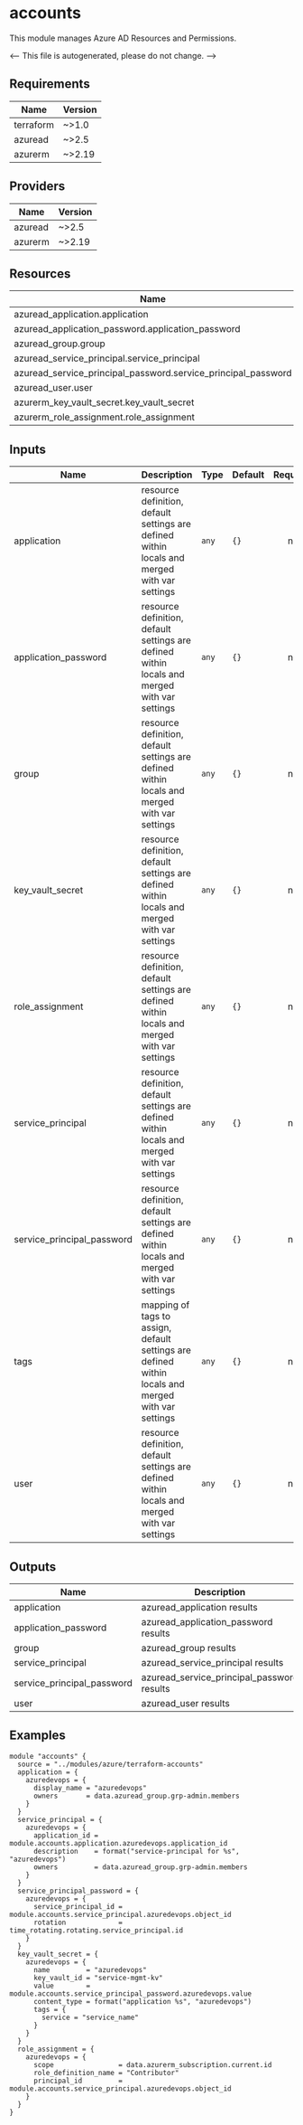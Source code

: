 <!-- BEGIN_TF_DOCS -->
# accounts

This module manages Azure AD Resources and Permissions.

<-- This file is autogenerated, please do not change. -->

## Requirements

| Name | Version |
|------|---------|
| terraform | ~>1.0 |
| azuread | ~>2.5 |
| azurerm | ~>2.19 |

## Providers

| Name | Version |
|------|---------|
| azuread | ~>2.5 |
| azurerm | ~>2.19 |

## Resources

| Name | Type |
|------|------|
| azuread_application.application | resource |
| azuread_application_password.application_password | resource |
| azuread_group.group | resource |
| azuread_service_principal.service_principal | resource |
| azuread_service_principal_password.service_principal_password | resource |
| azuread_user.user | resource |
| azurerm_key_vault_secret.key_vault_secret | resource |
| azurerm_role_assignment.role_assignment | resource |

## Inputs

| Name | Description | Type | Default | Required |
|------|-------------|------|---------|:--------:|
| application | resource definition, default settings are defined within locals and merged with var settings | `any` | `{}` | no |
| application_password | resource definition, default settings are defined within locals and merged with var settings | `any` | `{}` | no |
| group | resource definition, default settings are defined within locals and merged with var settings | `any` | `{}` | no |
| key_vault_secret | resource definition, default settings are defined within locals and merged with var settings | `any` | `{}` | no |
| role_assignment | resource definition, default settings are defined within locals and merged with var settings | `any` | `{}` | no |
| service_principal | resource definition, default settings are defined within locals and merged with var settings | `any` | `{}` | no |
| service_principal_password | resource definition, default settings are defined within locals and merged with var settings | `any` | `{}` | no |
| tags | mapping of tags to assign, default settings are defined within locals and merged with var settings | `any` | `{}` | no |
| user | resource definition, default settings are defined within locals and merged with var settings | `any` | `{}` | no |

## Outputs

| Name | Description |
|------|-------------|
| application | azuread_application results |
| application_password | azuread_application_password results |
| group | azuread_group results |
| service_principal | azuread_service_principal results |
| service_principal_password | azuread_service_principal_password results |
| user | azuread_user results |

## Examples

```hcl
module "accounts" {
  source = "../modules/azure/terraform-accounts"
  application = {
    azuredevops = {
      display_name = "azuredevops"
      owners       = data.azuread_group.grp-admin.members
    }
  }
  service_principal = {
    azuredevops = {
      application_id = module.accounts.application.azuredevops.application_id
      description    = format("service-principal for %s", "azuredevops")
      owners         = data.azuread_group.grp-admin.members
    }
  }
  service_principal_password = {
    azuredevops = {
      service_principal_id = module.accounts.service_principal.azuredevops.object_id
      rotation             = time_rotating.rotating.service_principal.id
    }
  }
  key_vault_secret = {
    azuredevops = {
      name         = "azuredevops"
      key_vault_id = "service-mgmt-kv"
      value        = module.accounts.service_principal_password.azuredevops.value
      content_type = format("application %s", "azuredevops")
      tags = {
        service = "service_name"
      }
    }
  }
  role_assignment = {
    azuredevops = {
      scope                = data.azurerm_subscription.current.id
      role_definition_name = "Contributor"
      principal_id         = module.accounts.service_principal.azuredevops.object_id
    }
  }
}
```
<!-- END_TF_DOCS -->
